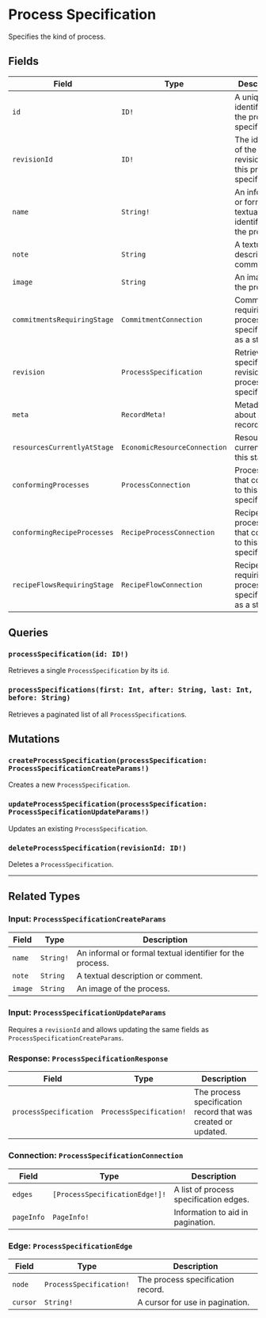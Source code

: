 # Process Specification

Specifies the kind of process.

## Fields

| Field | Type | Description |
| ----- | ---- | ----------- |
| `id` | `ID!` | A unique identifier for the process specification. |
| `revisionId` | `ID!` | The identifier of the last revision of this process specification. |
| `name` | `String!` | An informal or formal textual identifier for the process. |
| `note` | `String` | A textual description or comment. |
| `image` | `String` | An image of the process. |
| `commitmentsRequiringStage` | `CommitmentConnection` | Commitments requiring this process specification as a stage. |
| `revision` | `ProcessSpecification` | Retrieves a specific revision of a process specification. |
| `meta` | `RecordMeta!` | Metadata about the record. |
| `resourcesCurrentlyAtStage` | `EconomicResourceConnection` | Resources currently at this stage. |
| `conformingProcesses` | `ProcessConnection` | Processes that conform to this specification. |
| `conformingRecipeProcesses` | `RecipeProcessConnection` | Recipe processes that conform to this specification. |
| `recipeFlowsRequiringStage` | `RecipeFlowConnection` | Recipe flows requiring this process specification as a stage. |

## Queries

### `processSpecification(id: ID!)`
Retrieves a single `ProcessSpecification` by its `id`.

### `processSpecifications(first: Int, after: String, last: Int, before: String)`
Retrieves a paginated list of all `ProcessSpecification`s.

## Mutations

### `createProcessSpecification(processSpecification: ProcessSpecificationCreateParams!)`
Creates a new `ProcessSpecification`.

### `updateProcessSpecification(processSpecification: ProcessSpecificationUpdateParams!)`
Updates an existing `ProcessSpecification`.

### `deleteProcessSpecification(revisionId: ID!)`
Deletes a `ProcessSpecification`.

---

## Related Types

### Input: `ProcessSpecificationCreateParams`
| Field | Type | Description |
| ----- | ---- | ----------- |
| `name` | `String!` | An informal or formal textual identifier for the process. |
| `note` | `String` | A textual description or comment. |
| `image` | `String` | An image of the process. |

### Input: `ProcessSpecificationUpdateParams`
Requires a `revisionId` and allows updating the same fields as `ProcessSpecificationCreateParams`.

### Response: `ProcessSpecificationResponse`
| Field | Type | Description |
| ----- | ---- | ----------- |
| `processSpecification` | `ProcessSpecification!` | The process specification record that was created or updated. |

### Connection: `ProcessSpecificationConnection`
| Field | Type | Description |
| ----- | ---- | ----------- |
| `edges` | `[ProcessSpecificationEdge!]!` | A list of process specification edges. |
| `pageInfo` | `PageInfo!` | Information to aid in pagination. |

### Edge: `ProcessSpecificationEdge`
| Field | Type | Description |
| ----- | ---- | ----------- |
| `node` | `ProcessSpecification!` | The process specification record. |
| `cursor` | `String!` | A cursor for use in pagination. |

